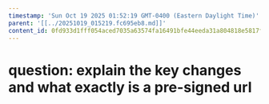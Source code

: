 ```yaml
---
timestamp: 'Sun Oct 19 2025 01:52:19 GMT-0400 (Eastern Daylight Time)'
parent: '[[../20251019_015219.fc695eb8.md]]'
content_id: 0fd933d1fff054aced7035a63574fa16491bfe44eeda31a804818e5817fc5d4b
---
```


# question: explain the key changes and what exactly is a pre-signed url
